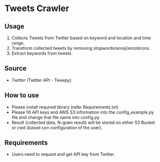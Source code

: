 # Tweets Crawler

## Usage
1. Collects Tweets from Twitter based on keyword and location and time range.
2. Transform collected tweets by removing stopwords/emoji/emoticons.
3. Extract keywords from tweets.

## Source
- Twitter (Twitter API - Tweepy)

## How to use
- Please install required library (refer Requirements.txt)
- Please fill API keys and AWS S3 information into the config_example.py file and change that file name into config.py
- Result (collected data, N-gram result) will be stored on either S3 Bucket or cwd (based con configuration of the user).

## Requirements
- Users need to request and get API key from Twitter.